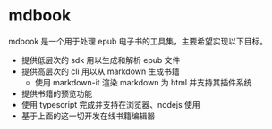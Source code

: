 # mdbook

mdbook 是一个用于处理 epub 电子书的工具集，主要希望实现以下目标。

- 提供低层次的 sdk 用以生成和解析 epub 文件
- 提供高层次的 cli 用以从 markdown 生成书籍
  - 使用 markdown-it 渲染 markdown 为 html 并支持其插件系统
- 提供书籍的预览功能
- 使用 typescript 完成并支持在浏览器、nodejs 使用
- 基于上面的这一切开发在线书籍编辑器

